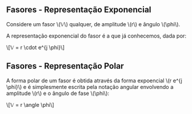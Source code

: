 ## Fasores - Representação Exponencial

<div class="regular">

Considere um fasor \\(𝕍\\) qualquer, de amplitude \\(r\\) e ângulo \\(\phi\\).

A representação exponencial do fasor é a que já conhecemos, dada por:

\\[𝕍 = r \cdot e^{j \phi}\\]

</div>

## Fasores - Representação Polar

A forma polar de um fasor é obtida através da forma expoencial \\(r e^{j \phi}\\) e é simplesmente escrita pela notação angular envolvendo a amplitude \\(r\\) e o ângulo de fase \\(\phi\\):

\\[𝕍 = r \angle \phi\\]
